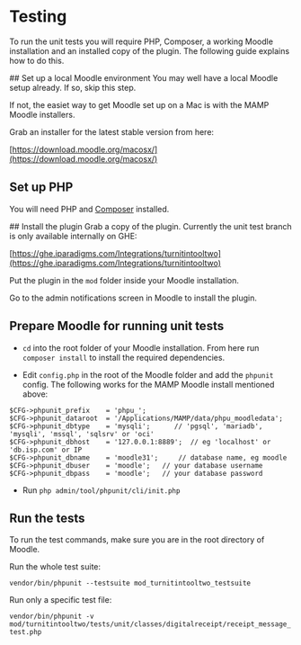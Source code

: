 # Testing
To run the unit tests you will require PHP, Composer, a working Moodle installation and an installed copy of the plugin. The following guide explains how to do this.

## Set up a local Moodle environment
You may well have a local Moodle setup already. If so, skip this step.

If not, the easiet way to get Moodle set up on a Mac is with the MAMP Moodle installers.

Grab an installer for the latest stable version from here:

[https://download.moodle.org/macosx/](https://download.moodle.org/macosx/)

## Set up PHP

You will need PHP and [Composer](https://getcomposer.org/) installed. 

## Install the plugin
Grab a copy of the plugin. Currently the unit test branch is only available internally on GHE:

[https://ghe.iparadigms.com/Integrations/turnitintooltwo](https://ghe.iparadigms.com/Integrations/turnitintooltwo)

Put the plugin in the `mod` folder inside your Moodle installation.

Go to the admin notifications screen in Moodle to install the plugin.

## Prepare Moodle for running unit tests

* `cd` into the root folder of your Moodle installation. From here run `composer install` to install the required dependencies.

* Edit `config.php` in the root of the Moodle folder and add the `phpunit` config. The following works for the MAMP Moodle install mentioned above:

```
$CFG->phpunit_prefix    = 'phpu_';
$CFG->phpunit_dataroot  = '/Applications/MAMP/data/phpu_moodledata';
$CFG->phpunit_dbtype    = 'mysqli';      // 'pgsql', 'mariadb', 'mysqli', 'mssql', 'sqlsrv' or 'oci'
$CFG->phpunit_dbhost    = '127.0.0.1:8889';  // eg 'localhost' or 'db.isp.com' or IP
$CFG->phpunit_dbname    = 'moodle31';     // database name, eg moodle
$CFG->phpunit_dbuser    = 'moodle';   // your database username
$CFG->phpunit_dbpass    = 'moodle';   // your database password
```

* Run `php admin/tool/phpunit/cli/init.php`

## Run the tests

To run the test commands, make sure you are in the root directory of Moodle.

Run the whole test suite:

`vendor/bin/phpunit --testsuite mod_turnitintooltwo_testsuite`

Run only a specific test file:

`vendor/bin/phpunit -v mod/turnitintooltwo/tests/unit/classes/digitalreceipt/receipt_message_test.php`

